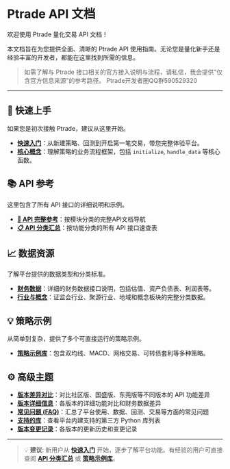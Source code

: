 # Ptrade API 文档

欢迎使用 Ptrade 量化交易 API 文档！

本文档旨在为您提供全面、清晰的 Ptrade API 使用指南。无论您是量化新手还是经验丰富的开发者，都能在这里找到所需的信息。

> 如需了解与 Ptrade 接口相关的官方接入说明与流程，请私信，我会提供“仅含官方信息来源”的参考路径。
> Ptrade开发者圈QQ群590529320

---

## 🚀 快速上手

如果您是初次接触 Ptrade，建议从这里开始。

-   **[快速入门](getting-started/quick-start.md)**：从新建策略、回测到开启第一笔交易，带您完整体验平台。
-   **[核心概念](getting-started/usage.md)**：理解策略的业务流程框架，包括 `initialize`, `handle_data` 等核心函数。

## 📚 API 参考

这里包含了所有 API 接口的详细说明和示例。

-   **[📖 API 完整参考](api-reference/)**：按模块分类的完整API文档导航
-   **[📋 API 分类汇总](api-classification.md)**：按功能分类的所有 API 接口速查表

## 📈 数据资源

了解平台提供的数据类型和分类标准。

-   **[财务数据](api-reference/financial-data.md)**：详细的财务数据接口说明，包括估值、资产负债表、利润表等。
-   **[行业与概念](industry-concept-data.md)**：证监会行业、聚源行业、地域和概念板块的完整分类数据。

## 💡 策略示例

从简单到复杂，提供了多个可直接运行的策略示例。

-   **[策略示例库](examples.md)**：包含双均线、MACD、网格交易、可转债套利等多种策略。

## ⚙️ 高级主题

-   **[版本差异对比](version-differences.md)**：对比社区版、国盛版、东莞版等不同版本的 API 功能差异
-   **[版本详细信息](versions/)**：各版本的详细功能对比和财务数据差异
-   **[常见问题 (FAQ)](advanced/faq.md)**：汇总了平台使用、数据、回测、交易等方面的常见问题
-   **[支持的库](advanced/supported-libraries.md)**：查看平台内建支持的第三方 Python 库列表
-   **[版本变更记录](advanced/version-changes.md)**：各版本的更新历史和变更记录


---

> 💡 **建议**: 新用户从 **[快速入门](getting-started/quick-start.md)** 开始，逐步了解平台功能。有经验的用户可直接查阅 **[API 分类汇总](api-classification.md)** 或 **[策略示例库](examples.md)**。
